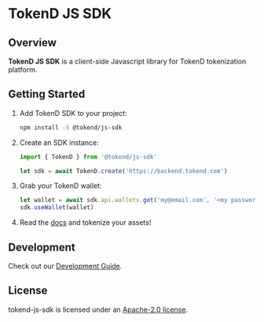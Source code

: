 # TokenD JS SDK

## Overview

**TokenD JS SDK** is a client-side Javascript library for TokenD tokenization platform.

## Getting Started

1. Add TokenD SDK to your project:

    ```sh
    npm install -S @tokend/js-sdk
    ```

1. Create an SDK instance:

    ```js
    import { TokenD } from '@tokend/js-sdk'

    let sdk = await TokenD.create('https://backend.tokend.com')
    ```

1. Grab your TokenD wallet:

    ```js
    let wallet = await sdk.api.wallets.get('my@email.com', '<my password>')
    sdk.useWallet(wallet)
    ```

1. Read the [docs](https://tokend.gitlab.io/new-js-sdk/index.html) and tokenize your assets!

## Development

Check out our [Development Guide](https://tokend.gitlab.io/new-js-sdk/index.html#development-guide).

## License

tokend-js-sdk is licensed under an [Apache-2.0 license](./LICENSE).

